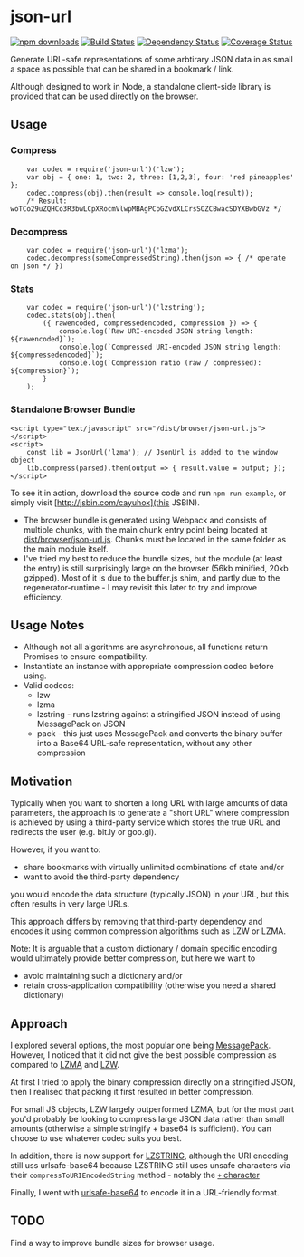 # json-url

[![npm downloads][downloads-image]][downloads-url] [![Build Status][travis-image]][travis-url] [![Dependency Status][daviddm-image]][daviddm-url] [![Coverage Status][coverage-image]][coverage-url]

Generate URL-safe representations of some arbtirary JSON data in as small a space as possible that can be shared in a bookmark / link.

Although designed to work in Node, a standalone client-side library is provided that can be used directly on the browser.

## Usage

### Compress

```
	var codec = require('json-url')('lzw');
	var obj = { one: 1, two: 2, three: [1,2,3], four: 'red pineapples' };
	codec.compress(obj).then(result => console.log(result));
	/* Result: woTCo29uZQHCo3R3bwLCpXRocmVlwpMBAgPCpGZvdXLCrsSOZCBwacSDYXBwbGVz */
```

### Decompress

```
	var codec = require('json-url')('lzma');
	codec.decompress(someCompressedString).then(json => { /* operate on json */ })
```

### Stats

```
	var codec = require('json-url')('lzstring');
	codec.stats(obj).then(
		({ rawencoded, compressedencoded, compression }) => {
			console.log(`Raw URI-encoded JSON string length: ${rawencoded}`);
			console.log(`Compressed URI-encoded JSON string length: ${compressedencoded}`);
			console.log(`Compression ratio (raw / compressed): ${compression}`);
		}
	);
```

### Standalone Browser Bundle

```
<script type="text/javascript" src="/dist/browser/json-url.js"></script>
<script>
	const lib = JsonUrl('lzma'); // JsonUrl is added to the window object
	lib.compress(parsed).then(output => { result.value = output; });
</script>
```

To see it in action, download the source code and run `npm run example`, or simply visit [http://jsbin.com/cayuhox](this JSBIN).

* The browser bundle is generated using Webpack and consists of multiple chunks, with the main chunk entry point being located at [dist/browser/json-url.js](dist/browser/json-url.js). Chunks must be located in the same folder as the main module itself.
* I've tried my best to reduce the bundle sizes, but the module (at least the entry) is still surprisingly large on the browser (56kb minified, 20kb gzipped). Most of it is due to the buffer.js shim, and partly due to the regenerator-runtime - I may revisit this later to try and improve efficiency.

## Usage Notes

* Although not all algorithms are asynchronous, all functions return Promises to ensure compatibility.
* Instantiate an instance with appropriate compression codec before using.
* Valid codecs:
	* lzw
	* lzma
	* lzstring - runs lzstring against a stringified JSON instead of using MessagePack on JSON
	* pack - this just uses MessagePack and converts the binary buffer into a Base64 URL-safe representation, without any other compression

## Motivation

Typically when you want to shorten a long URL with large amounts of data parameters, the approach is to generate a "short URL" where compression is achieved by using a third-party service which stores the true URL and redirects the user (e.g. bit.ly or goo.gl).

However, if you want to:

* share bookmarks with virtually unlimited combinations of state and/or
* want to avoid the third-party dependency

you would encode the data structure (typically JSON) in your URL, but this often results in very large URLs.

This approach differs by removing that third-party dependency and encodes it using common compression algorithms such as LZW or LZMA.

Note: It is arguable that a custom dictionary / domain specific encoding would ultimately provide better compression, but here we want to
* avoid maintaining such a dictionary and/or
* retain cross-application compatibility (otherwise you need a shared dictionary)

## Approach

I explored several options, the most popular one being [MessagePack][1]. However, I noticed that it did not give the best possible compression as compared to [LZMA][2] and [LZW][3].

At first I tried to apply the binary compression directly on a stringified JSON, then I realised that packing it first resulted in better compression.

For small JS objects, LZW largely outperformed LZMA, but for the most part you'd probably be looking to compress large JSON data rather than small amounts (otherwise a simple stringify + base64 is sufficient). You can choose to use whatever codec suits you best.

In addition, there is now support for [LZSTRING][5], although the URI encoding still uss urlsafe-base64 because LZSTRING still uses unsafe characters via their `compressToURIEncodedString` method - notably the [`+` character][6]

Finally, I went with [urlsafe-base64][4] to encode it in a URL-friendly format.

## TODO

Find a way to improve bundle sizes for browser usage.

[1]: http://msgpack.org/index.html
[2]: https://www.npmjs.com/package/lzma
[3]: https://www.npmjs.com/package/node-lzw
[4]: https://www.npmjs.com/package/urlsafe-base64
[5]: http://pieroxy.net/blog/pages/lz-string/index.html
[6]: https://github.com/pieroxy/lz-string/blob/master/libs/lz-string.js#L15

[downloads-image]: https://img.shields.io/npm/dm/json-url.svg?style=flat-square
[downloads-url]: https://www.npmjs.com/package/json-url
[travis-image]: https://travis-ci.org/masotime/json-url.svg?bxeranch=master
[travis-url]: https://travis-ci.org/masotime/json-url
[daviddm-image]: https://david-dm.org/masotime/json-url.svg?theme=shields.io
[daviddm-url]: https://david-dm.org/masotime/json-url
[coverage-image]: https://coveralls.io/repos/github/masotime/json-url/badge.svg?branch=master
[coverage-url]: https://coveralls.io/github/masotime/json-url?branch=master